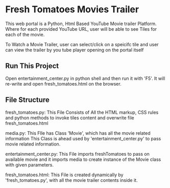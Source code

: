# Fresh Tomatoes Movies Trailer

This web portal is a Python, Html Based YouTube Movie trailer Platform.
Where for each provided YouTube URL, user will be able to see Tiles for each of the movie.

To Watch a Movie Trailer, user can select/click on a speicifc tile and user can view the trailer by you tube player opening on the portal itself


## Run This Project
Open entertainment_center.py in python shell and then run it with 'F5'. It will re-write and open fresh_tomatoes.html on the browser.


## File Structure
 
fresh_tomatoes.py: This File Consists of All the HTML markup, CSS rules and python methods to invoke tiles content and overwrite file fresh_tomatoes.html

media.py: This FIle has Class 'Movie', which has all the movie related information This Class is ahead used by 'entertainment_center.py' to pass movie related information.

entertainment_center.py: This File imports freshTomatoes to pass on available movie and it imports media to create instance of the Movie class with given parameters.

fresh_tomatoes.html: This File is created dynamically by 'fresh_tomatoes.py', with all the movie trailer contents inside it.

